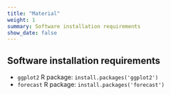 ```yaml
---
title: "Material"
weight: 1
summary: Software installation requirements
show_date: false
---
```


## Software installation requirements

* `ggplot2` R package: `install.packages('ggplot2')`
* `forecast` R package: `install.packages('forecast')` 